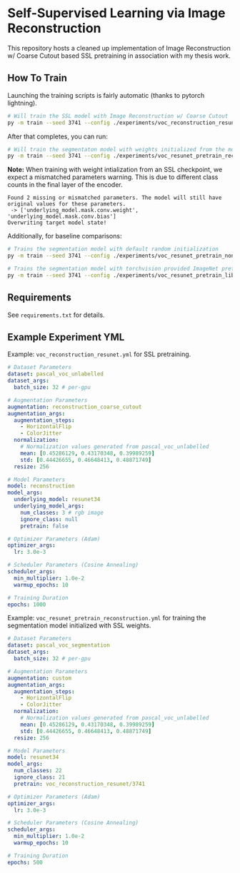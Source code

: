 Self-Supervised Learning via Image Reconstruction
================================================================================

This repository hosts a cleaned up implementation of Image Reconstruction w/ 
Coarse Cutout based SSL pretraining in association with my thesis work.

How To Train
--------------------------------------------------------------------------------

Launching the training scripts is fairly automatic (thanks to pytorch lightning).

```sh
# Will train the SSL model with Image Reconstruction w/ Coarse Cutout
py -m train --seed 3741 --config ./experiments/voc_reconstruction_resunet.yml
```

After that completes, you can run:

```sh
# Will train the segmentaton model with weights initialized from the model above
py -m train --seed 3741 --config ./experiments/voc_resunet_pretrain_reconstruction.yml
```

**Note:** When training with weight intialization from an SSL checkpoint, we expect a mismatched parameters warning. This is due to different class counts in the final layer of the encoder.

```
Found 2 missing or mismatched parameters. The model will still have original values for these parameters.
 -> ['underlying_model.mask.conv.weight', 'underlying_model.mask.conv.bias']
Overwriting target model state!
```

Additionally, for baseline comparisons:

```sh
# Trains the segmentation model with default random initialization
py -m train --seed 3741 --config ./experiments/voc_resunet_pretrain_none.yml
```

```sh
# Trains the segmentation model with torchvision provided ImageNet pretraining
py -m train --seed 3741 --config ./experiments/voc_resunet_pretrain_library.yml
```

Requirements
--------------------------------------------------------------------------------

See `requirements.txt` for details.

Example Experiment YML
--------------------------------------------------------------------------------

Example: `voc_reconstruction_resunet.yml` for SSL pretraining.

```yml
# Dataset Parameters
dataset: pascal_voc_unlabelled
dataset_args:
  batch_size: 32 # per-gpu

# Augmentation Parameters
augmentation: reconstruction_coarse_cutout
augmentation_args:
  augmentation_steps:
    - HorizontalFlip
    - ColorJitter
  normalization:
    # Normalization values generated from pascal_voc_unlabelled
    mean: [0.45286129, 0.43170348, 0.39989259]
    std: [0.44426655, 0.46648413, 0.48871749]
  resize: 256

# Model Parameters
model: reconstruction
model_args:
  underlying_model: resunet34
  underlying_model_args:
    num_classes: 3 # rgb image
    ignore_class: null
    pretrain: false

# Optimizer Parameters (Adam)
optimizer_args:
  lr: 3.0e-3

# Scheduler Parameters (Cosine Annealing)
scheduler_args:
  min_multiplier: 1.0e-2
  warmup_epochs: 10

# Training Duration
epochs: 1000
```

Example: `voc_resunet_pretrain_reconstruction.yml` for training the segmentation 
model initialized with SSL weights.

```yml
# Dataset Parameters
dataset: pascal_voc_segmentation
dataset_args:
  batch_size: 32 # per-gpu

# Augmentation Parameters
augmentation: custom
augmentation_args:
  augmentation_steps:
    - HorizontalFlip
    - ColorJitter
  normalization:
    # Normalization values generated from pascal_voc_unlabelled
    mean: [0.45286129, 0.43170348, 0.39989259]
    std: [0.44426655, 0.46648413, 0.48871749]
  resize: 256

# Model Parameters
model: resunet34
model_args:
  num_classes: 22
  ignore_class: 21
  pretrain: voc_reconstruction_resunet/3741

# Optimizer Parameters (Adam)
optimizer_args:
  lr: 3.0e-3

# Scheduler Parameters (Cosine Annealing)
scheduler_args:
  min_multiplier: 1.0e-2
  warmup_epochs: 10

# Training Duration
epochs: 500
```
